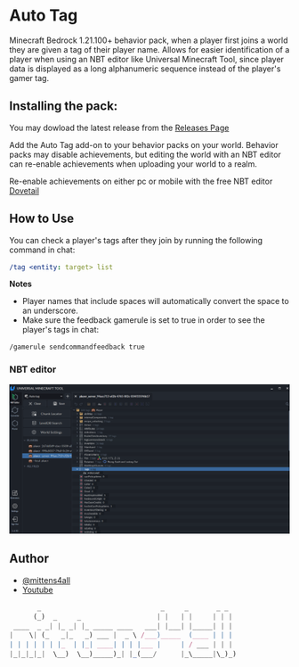 # Auto Tag

Minecraft Bedrock 1.21.100+ behavior pack, when a player first joins a world they are given a tag of their player name. Allows for easier identification of a player when using an NBT editor like Universal Minecraft Tool, since player data is displayed as a long alphanumeric sequence instead of the player's gamer tag.

## Installing the pack:

You may dowload the latest release from the [Releases Page](https://github.com/mittens4all/Auto-Tag/releases)

Add the Auto Tag add-on to your behavior packs on your world. Behavior packs may disable achievements, but editing the world with an NBT editor can re-enable achievements when uploading your world to a realm.

Re-enable achievements on either pc or mobile with the free NBT editor [Dovetail](https://github.com/Offroaders123/Dovetail)

## How to Use

You can check a player's tags after they join by running the following command in chat:

```yaml
/tag <entity: target> list
```

**Notes**
- Player names that include spaces will automatically convert the space to an underscore.
- Make sure the feedback gamerule is set to true in order to see the player's tags in chat:

```
/gamerule sendcommandfeedback true
```

### NBT editor

![Universal Minecraft Tool](/assets/images/autotag_umt.png) 

## Author

- [@mittens4all](https://www.github.com/mittens4all)
- [Youtube](https://www.youtube.com/@mittens4all)

```js
       _                              _     _       _ _  
      (_)  _     _                   | |   | |     | | | 
 ____  _ _| |_ _| |_ _____ ____   ___| |___| |_____| | | 
|    \| (_   _|_   _) ___ |  _ \ /___)_____  (____ | | | 
| | | | | | |_  | |_| ____| | | |___ |     | / ___ | | | 
|_|_|_|_|  \__)  \__)_____)_| |_(___/      |_\_____|\_)_)
                                                         
```